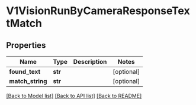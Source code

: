 # V1VisionRunByCameraResponseTextMatch

## Properties
Name | Type | Description | Notes
------------ | ------------- | ------------- | -------------
**found_text** | **str** |  | [optional] 
**match_string** | **str** |  | [optional] 

[[Back to Model list]](../README.md#documentation-for-models) [[Back to API list]](../README.md#documentation-for-api-endpoints) [[Back to README]](../README.md)


